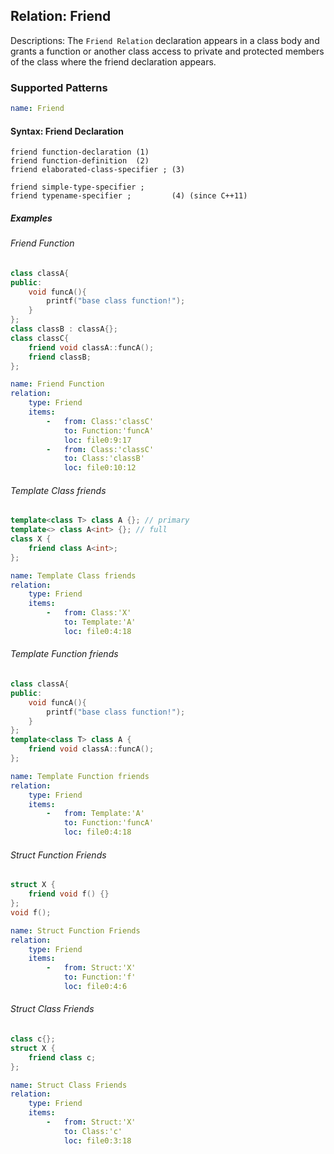 ## Relation: Friend

Descriptions: The `Friend Relation` declaration appears in a class body and grants a function or another class access to private and protected members of the class where the friend declaration appears.

### Supported Patterns
```yaml
name: Friend
```

#### Syntax: Friend Declaration
```text
friend function-declaration	(1)	
friend function-definition	(2)	
friend elaborated-class-specifier ;	(3)

friend simple-type-specifier ;
friend typename-specifier ;         (4)	(since C++11)
```

##### Examples

###### Friend Function

```CPP
class classA{
public:
    void funcA(){
        printf("base class function!");
    }
};
class classB : classA{};
class classC{
    friend void classA::funcA();
    friend classB;
};
```

```yaml
name: Friend Function
relation:
    type: Friend
    items:
        -   from: Class:'classC'
            to: Function:'funcA'
            loc: file0:9:17
        -   from: Class:'classC'
            to: Class:'classB'
            loc: file0:10:12
```

###### Template Class friends

```CPP
template<class T> class A {}; // primary
template<> class A<int> {}; // full
class X {
    friend class A<int>; 
};
```

```yaml
name: Template Class friends
relation:
    type: Friend
    items:
        -   from: Class:'X'
            to: Template:'A'
            loc: file0:4:18
```

###### Template Function friends

```CPP
class classA{
public:
    void funcA(){
        printf("base class function!");
    }
};
template<class T> class A {
    friend void classA::funcA();
}; 
```

```yaml
name: Template Function friends
relation:
    type: Friend
    items:
        -   from: Template:'A'
            to: Function:'funcA'
            loc: file0:4:18
```

###### Struct Function Friends

```CPP
struct X {
    friend void f() {}
};
void f();
```

```yaml
name: Struct Function Friends
relation:
    type: Friend
    items:
        -   from: Struct:'X'
            to: Function:'f'
            loc: file0:4:6
```
###### Struct Class Friends

```CPP
class c{};
struct X {
    friend class c;
};
```

```yaml
name: Struct Class Friends
relation:
    type: Friend
    items:
        -   from: Struct:'X'
            to: Class:'c'
            loc: file0:3:18
```
